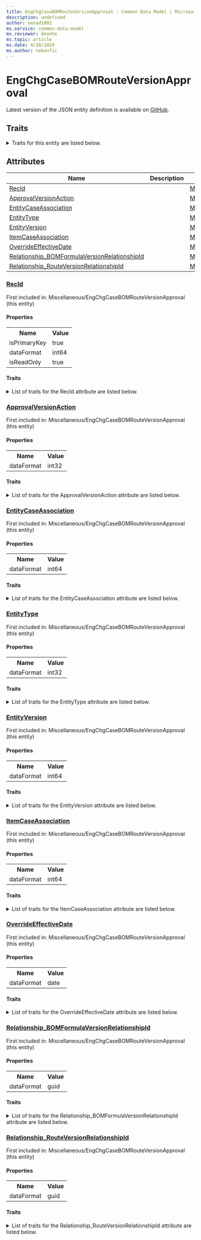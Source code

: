 ```yaml
---
title: EngChgCaseBOMRouteVersionApproval - Common Data Model | Microsoft Docs
description: undefined
author: nenad1002
ms.service: common-data-model
ms.reviewer: deonhe
ms.topic: article
ms.date: 4/20/2020
ms.author: nebanfic
---
```


# EngChgCaseBOMRouteVersionApproval

  
 Latest version of the JSON entity definition is available on <a href="https://github.com/Microsoft/CDM/tree/master/schemaDocuments/core/operationsCommon/Tables/SupplyChain/ProductInformationManagement/Miscellaneous/EngChgCaseBOMRouteVersionApproval.cdm.json" target="_blank">GitHub</a>.  

## Traits

<details>
<summary>Traits for this entity are listed below.  
</summary>

**is.identifiedBy**  
  names a specifc identity attribute to use with an entity  <table><tr><th>Parameter</th><th>Value</th><th>Data type</th><th>Explanation</th></tr><tr><td>attribute</td><td>[EngChgCaseBOMRouteVersionApproval/(resolvedAttributes)/RecId](#RecId)</td><td>attribute</td><td></td></tr></table>

**is.CDM.entityVersion**  
  <table><tr><th>Parameter</th><th>Value</th><th>Data type</th><th>Explanation</th></tr><tr><td>versionNumber</td><td>"1.0.0"</td><td>string</td><td>semantic version number of the entity</td></tr></table>

**is.application.releaseVersion**  
  <table><tr><th>Parameter</th><th>Value</th><th>Data type</th><th>Explanation</th></tr><tr><td>releaseVersion</td><td>"10.0.13.0"</td><td>string</td><td>semantic version number of the application introducing this entity</td></tr></table>

</details>

## Attributes

|Name|Description|First Included in Instance|
|---|---|---|
|[RecId](#RecId)||<a href="EngChgCaseBOMRouteVersionApproval.md" target="_blank">Miscellaneous/EngChgCaseBOMRouteVersionApproval</a>|
|[ApprovalVersionAction](#ApprovalVersionAction)||<a href="EngChgCaseBOMRouteVersionApproval.md" target="_blank">Miscellaneous/EngChgCaseBOMRouteVersionApproval</a>|
|[EntityCaseAssociation](#EntityCaseAssociation)||<a href="EngChgCaseBOMRouteVersionApproval.md" target="_blank">Miscellaneous/EngChgCaseBOMRouteVersionApproval</a>|
|[EntityType](#EntityType)||<a href="EngChgCaseBOMRouteVersionApproval.md" target="_blank">Miscellaneous/EngChgCaseBOMRouteVersionApproval</a>|
|[EntityVersion](#EntityVersion)||<a href="EngChgCaseBOMRouteVersionApproval.md" target="_blank">Miscellaneous/EngChgCaseBOMRouteVersionApproval</a>|
|[ItemCaseAssociation](#ItemCaseAssociation)||<a href="EngChgCaseBOMRouteVersionApproval.md" target="_blank">Miscellaneous/EngChgCaseBOMRouteVersionApproval</a>|
|[OverrideEffectiveDate](#OverrideEffectiveDate)||<a href="EngChgCaseBOMRouteVersionApproval.md" target="_blank">Miscellaneous/EngChgCaseBOMRouteVersionApproval</a>|
|[Relationship_BOMFormulaVersionRelationshipId](#Relationship_BOMFormulaVersionRelationshipId)||<a href="EngChgCaseBOMRouteVersionApproval.md" target="_blank">Miscellaneous/EngChgCaseBOMRouteVersionApproval</a>|
|[Relationship_RouteVersionRelationshipId](#Relationship_RouteVersionRelationshipId)||<a href="EngChgCaseBOMRouteVersionApproval.md" target="_blank">Miscellaneous/EngChgCaseBOMRouteVersionApproval</a>|

### <a href=#RecId name="RecId">RecId</a>

First included in: Miscellaneous/EngChgCaseBOMRouteVersionApproval (this entity)  

#### Properties

<table><tr><th>Name</th><th>Value</th></tr><tr><td>isPrimaryKey</td><td>true</td></tr><tr><td>dataFormat</td><td>int64</td></tr><tr><td>isReadOnly</td><td>true</td></tr></table>

#### Traits

<details>
<summary>List of traits for the RecId attribute are listed below.</summary>

**is.dataFormat.integer**  
**is.dataFormat.big**  
**is.identifiedBy**  
names a specifc identity attribute to use with an entity  <table><tr><th>Parameter</th><th>Value</th><th>Data type</th><th>Explanation</th></tr><tr><td>attribute</td><td>[EngChgCaseBOMRouteVersionApproval/(resolvedAttributes)/RecId](#RecId)</td><td>attribute</td><td></td></tr></table>

**is.readOnly**  
**is.dataFormat.integer**  
**is.dataFormat.big**  
</details>

### <a href=#ApprovalVersionAction name="ApprovalVersionAction">ApprovalVersionAction</a>

First included in: Miscellaneous/EngChgCaseBOMRouteVersionApproval (this entity)  

#### Properties

<table><tr><th>Name</th><th>Value</th></tr><tr><td>dataFormat</td><td>int32</td></tr></table>

#### Traits

<details>
<summary>List of traits for the ApprovalVersionAction attribute are listed below.</summary>

**is.dataFormat.integer**  
**is.dataFormat.integer**  
</details>

### <a href=#EntityCaseAssociation name="EntityCaseAssociation">EntityCaseAssociation</a>

First included in: Miscellaneous/EngChgCaseBOMRouteVersionApproval (this entity)  

#### Properties

<table><tr><th>Name</th><th>Value</th></tr><tr><td>dataFormat</td><td>int64</td></tr></table>

#### Traits

<details>
<summary>List of traits for the EntityCaseAssociation attribute are listed below.</summary>

**is.dataFormat.integer**  
**is.dataFormat.big**  
**is.dataFormat.integer**  
**is.dataFormat.big**  
</details>

### <a href=#EntityType name="EntityType">EntityType</a>

First included in: Miscellaneous/EngChgCaseBOMRouteVersionApproval (this entity)  

#### Properties

<table><tr><th>Name</th><th>Value</th></tr><tr><td>dataFormat</td><td>int32</td></tr></table>

#### Traits

<details>
<summary>List of traits for the EntityType attribute are listed below.</summary>

**is.dataFormat.integer**  
**is.dataFormat.integer**  
</details>

### <a href=#EntityVersion name="EntityVersion">EntityVersion</a>

First included in: Miscellaneous/EngChgCaseBOMRouteVersionApproval (this entity)  

#### Properties

<table><tr><th>Name</th><th>Value</th></tr><tr><td>dataFormat</td><td>int64</td></tr></table>

#### Traits

<details>
<summary>List of traits for the EntityVersion attribute are listed below.</summary>

**is.dataFormat.integer**  
**is.dataFormat.big**  
**is.dataFormat.integer**  
**is.dataFormat.big**  
</details>

### <a href=#ItemCaseAssociation name="ItemCaseAssociation">ItemCaseAssociation</a>

First included in: Miscellaneous/EngChgCaseBOMRouteVersionApproval (this entity)  

#### Properties

<table><tr><th>Name</th><th>Value</th></tr><tr><td>dataFormat</td><td>int64</td></tr></table>

#### Traits

<details>
<summary>List of traits for the ItemCaseAssociation attribute are listed below.</summary>

**is.dataFormat.integer**  
**is.dataFormat.big**  
**is.dataFormat.integer**  
**is.dataFormat.big**  
</details>

### <a href=#OverrideEffectiveDate name="OverrideEffectiveDate">OverrideEffectiveDate</a>

First included in: Miscellaneous/EngChgCaseBOMRouteVersionApproval (this entity)  

#### Properties

<table><tr><th>Name</th><th>Value</th></tr><tr><td>dataFormat</td><td>date</td></tr></table>

#### Traits

<details>
<summary>List of traits for the OverrideEffectiveDate attribute are listed below.</summary>

**is.dataFormat.date**  
**means.measurement.date**  
**is.dataFormat.date**  
</details>

### <a href=#Relationship_BOMFormulaVersionRelationshipId name="Relationship_BOMFormulaVersionRelationshipId">Relationship_BOMFormulaVersionRelationshipId</a>

First included in: Miscellaneous/EngChgCaseBOMRouteVersionApproval (this entity)  

#### Properties

<table><tr><th>Name</th><th>Value</th></tr><tr><td>dataFormat</td><td>guid</td></tr></table>

#### Traits

<details>
<summary>List of traits for the Relationship_BOMFormulaVersionRelationshipId attribute are listed below.</summary>

**is.dataFormat.character**  
**is.dataFormat.big**  
**is.dataFormat.array**  
**is.dataFormat.guid**  
**means.identity.entityId**  
**is.linkedEntity.identifier**  
Marks the attribute(s) that hold foreign key references to a linked (used as an attribute) entity. This attribute is added to the resolved entity to enumerate the referenced entities.  <table><tr><th>Parameter</th><th>Value</th><th>Data type</th><th>Explanation</th></tr><tr><td>entityReferences</td><td><table><tr><th>entityReference</th><th>attributeReference</th></tr><tr><td><a href="../Main/BOMVersion.md" target="_blank">/core/operationsCommon/Tables/SupplyChain/ProductInformationManagement/Main/BOMVersion.cdm.json/BOMVersion</a></td><td><a href="../Main/BOMVersion.md#RecId" target="_blank">RecId</a></td></tr></table></td><td>entity</td><td>a reference to the constant entity holding the list of entity references</td></tr></table>

**is.dataFormat.guid**  
**is.dataFormat.character**  
**is.dataFormat.array**  
</details>

### <a href=#Relationship_RouteVersionRelationshipId name="Relationship_RouteVersionRelationshipId">Relationship_RouteVersionRelationshipId</a>

First included in: Miscellaneous/EngChgCaseBOMRouteVersionApproval (this entity)  

#### Properties

<table><tr><th>Name</th><th>Value</th></tr><tr><td>dataFormat</td><td>guid</td></tr></table>

#### Traits

<details>
<summary>List of traits for the Relationship_RouteVersionRelationshipId attribute are listed below.</summary>

**is.dataFormat.character**  
**is.dataFormat.big**  
**is.dataFormat.array**  
**is.dataFormat.guid**  
**means.identity.entityId**  
**is.linkedEntity.identifier**  
Marks the attribute(s) that hold foreign key references to a linked (used as an attribute) entity. This attribute is added to the resolved entity to enumerate the referenced entities.  <table><tr><th>Parameter</th><th>Value</th><th>Data type</th><th>Explanation</th></tr><tr><td>entityReferences</td><td><table><tr><th>entityReference</th><th>attributeReference</th></tr><tr><td><a href="../../ProductionControl/Main/RouteVersion.md" target="_blank">/core/operationsCommon/Tables/SupplyChain/ProductionControl/Main/RouteVersion.cdm.json/RouteVersion</a></td><td><a href="../../ProductionControl/Main/RouteVersion.md#RecId" target="_blank">RecId</a></td></tr></table></td><td>entity</td><td>a reference to the constant entity holding the list of entity references</td></tr></table>

**is.dataFormat.guid**  
**is.dataFormat.character**  
**is.dataFormat.array**  
</details>
